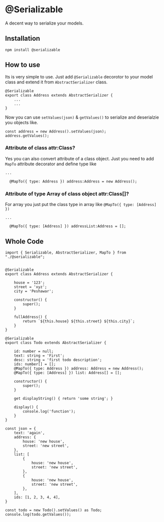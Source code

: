 # @Serializable
A decent way to serialize your models.

## Installation
`npm install @serializable`

## How to use
Its is very simple to use. Just add `@Serializable` decorotor to your model class and extend it from `AbstractSerializer` class.

```
@Serializable
export class Address extends AbstractSerializer {
    ...
    ...
}
```

Now you can use `setValues(json)` & `getValues()` to serialize and deserialzie you objects like.
```
const address = new Address().setValues(json);
address.getValues();
```


### Attribute of class attr:Class?
Yes you can also convert attribute of a class object. Just you need to add `MapTo` attribute decorator and define type like

```
...
 
  @MapTo({ type: Address }) address:Address = new Address();

```

### Attribute of type Array of class object attr:Class[]?
For array you just put the class type in array like `@MapTo({ type: [Address] })`

```
...
 
  @MapTo({ type: [Address] }) addressList:Address = [];

```


## Whole Code

```
import { Serializable, AbstractSerializer, MapTo } from "./@serializable";


@Serializable
export class Address extends AbstractSerializer {

    house = '123';
    street = 'xyz';
    city = 'Peshawar';

    constructor() {
        super();
    }

    fullAddress() {
        return `${this.house} ${this.street} ${this.city}`;
    }
}
```




```
@Serializable
export class Todo extends AbstractSerializer {

    id: number = null;
    text: string = 'First';
    desc: string = 'first todo description';
    ids: number[] = [];
    @MapTo({ type: Address }) address: Address = new Address();
    @MapTo({ type: [Address] }) list: Address[] = [];

    constructor() {
        super();
    }

    get displayString() { return 'some string'; }

    display() {
        console.log('function');
    }
}

const json = {
    text: 'again',
    address: {
        house: 'new house',
        street: 'new street',
    },
    list: [
        {
            house: 'new house',
            street: 'new street',
        },
        {
            house: 'new house',
            street: 'new street',
        },
    ],
    ids: [1, 2, 3, 4, 4],
}

const todo = new Todo().setValues() as Todo;
console.log(todo.getValues());
```